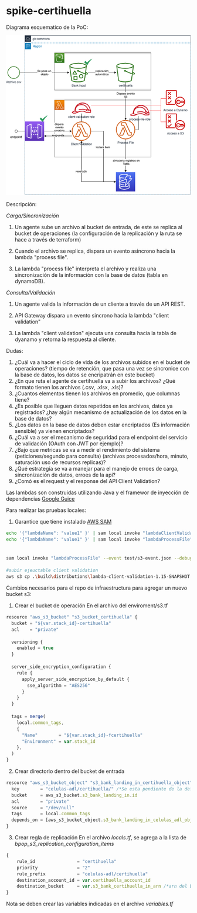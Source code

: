 # spike-certihuella

Diagrama esquematico de la PoC:

![Diagrama esquematico de la PoC](doc/assets/diagrama-despliegue-certihuella.png)

Descripción: 

*Carga/Sincronización*

1. Un agente sube un archivo al bucket de entrada, de este se replica al bucket de operaciones (la configuración de la replicación y la ruta se hace a través de terraform)

2. Cuando el archivo se replica, dispara un evento asincrono hacia la lambda "process file".

3. La lambda "process file" interpreta el archivo y realiza una sincronización de la información con la base de datos (tabla en dynamoDB).

*Consulta/Validación*

1. Un agente valida la información de un cliente a través de un API REST. 

2. API Gateway dispara un evento sincrono hacia la lambda "client validation"

3. La lambda "client validation" ejecuta una consulta hacia la tabla de dyanamo y retorna la respuesta al cliente.




Dudas: 

1. ¿Cuál va a hacer el ciclo de vida de los archivos subidos en el bucket de operaciones? (tiempo de retención, que pasa una vez se sincronice con la base de datos, los datos se encripatrán en este bucket) 
2. ¿En que ruta el agente de certihuella va a subir los archivos? ¿Qué formato tienen los archivos (.csv, .xlsx, .xls)?
3. ¿Cuantos elementos tienen los archivos en promedio, que columnas tiene?
4. ¿Es posible que lleguen datos repetidos en los archivos, datos ya registrados? ¿hay algún mecanismo de actualización de los datos en la base de datos? 
5. ¿Los datos en la base de datos deben estar encriptados (Es información sensible) ya vienen encriptados?
6. ¿Cuál va a ser el mecanismo de seguridad para el endpoint del servicio de validación (OAuth con JWT por ejemplo)?
7. ¿Bajo que metricas se va a medir el rendimiento del sistema (peticiones/segundo para consulta) (archivos procesados/hora, minuto, saturación uso de recursos replicas)?
8. ¿Qué estrategía se va a manejar para el manejo de erroes de carga, sincronización de datos, erroes de la api? 
9. ¿Comó es el request y el response del API Client Validation?


Las lambdas son construidas utilizando Java y el framewor de inyección de dependencias [Google Guice](https://github.com/google/guice/wiki/Motivation)

Para realizar las pruebas locales:

1. Garantice que tiene instalado [AWS SAM](https://medium.com/@altaf.shaikh2963/how-to-build-run-and-debug-aws-lambda-function-locally-using-aws-sam-cli-bfaea8ff9cb7)

```sh
echo '{"lambdaName": "value1" }' | sam local invoke "lambdaClientValidation" --event - --debug --profile "default"  
echo '{"lambdaName": "value1" }' | sam local invoke "lambdaProcessFile" --event - --debug --profile "default"  


sam local invoke "lambdaProcessFile" --event test/s3-event.json --debug --profile "default"

#subir ejeuctable client validation
aws s3 cp .\build\distributions\lambda-client-validation-1.15-SNAPSHOT.zip s3://vikingos-validate-client-repo/lambda-client-validation-1.15-SNAPSHOT.zip
```


Cambios necesarios para el repo de infraestructura para agregar un nuevo bucket s3:

1. Crear el bucket de operación
En el archivo del enviroment/s3.tf
```js
resource "aws_s3_bucket" "s3_bucket_certihuella" {
  bucket = "${var.stack_id}-certihuella"
  acl    = "private"

  versioning {
    enabled = true
  }

  server_side_encryption_configuration {
    rule {
      apply_server_side_encryption_by_default {
        sse_algorithm = "AES256"
      }
    }
  }

  tags = merge(
    local.common_tags,
    {
      "Name"        = "${var.stack_id}-fcertihuella"
      "Environment" = var.stack_id
    },
  )
}
```
2. Crear directorio dentro del bucket de entrada 
```js
resource "aws_s3_bucket_object" "s3_bank_landing_in_certihuella_object" {
  key        = "celulas-adl/certihuella/" /*Se esta pendiente de la definición del nombre de esta ruta*/
  bucket     = aws_s3_bucket.s3_bank_landing_in.id
  acl        = "private"
  source     = "/dev/null"
  tags       = local.common_tags
  depends_on = [aws_s3_bucket_object.s3_bank_landing_in_celulas_adl_object]
}
```

3. Crear regla de replicación
En el archivo _locals.tf_, se agrega a la lista de *bpop_s3_replication_configuration_items*
```js
{
    rule_id                = "certihuella"
    priority               = "2"
    rule_prefix            = "celulas-adl/certihuella"
    destination_account_id = var.certihuella_account_id
    destination_bucket     = var.s3_bank_certihuella_in_arn /*arn del bucket creado*/
}
```
Nota se deben crear las variables indicadas en el archivo _variables.tf_

